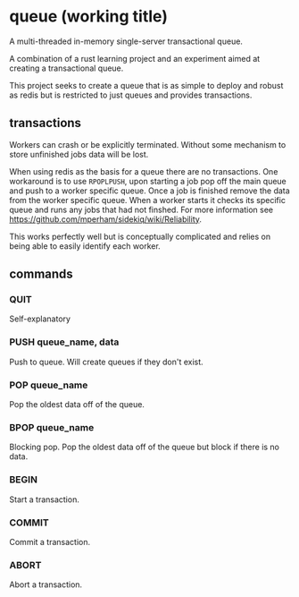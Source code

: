 # queue (working title)

A multi-threaded in-memory single-server transactional queue.

A combination of a rust learning project and an experiment aimed at creating a transactional queue.

This project seeks to create a queue that is as simple to deploy and robust as redis but is restricted to just queues and provides transactions.

## transactions

Workers can crash or be explicitly terminated. Without some mechanism to store unfinished jobs data will be lost.

When using redis as the basis for a queue there are no transactions. One workaround is to use `RPOPLPUSH`, upon starting a job pop off the main queue and push to a worker specific queue. Once a job is finished remove the data from the worker specific queue. When a worker starts it checks its specific queue and runs any jobs that had not finshed. For more information see https://github.com/mperham/sidekiq/wiki/Reliability.

This works perfectly well but is conceptually complicated and relies on being able to easily identify each worker.

## commands

### QUIT

Self-explanatory

### PUSH queue_name, data

Push to queue. Will create queues if they don't exist.

### POP queue_name

Pop the oldest data off of the queue.

### BPOP queue_name

Blocking pop. Pop the oldest data off of the queue but block if there is no data.

### BEGIN

Start a transaction.

### COMMIT

Commit a transaction.

### ABORT

Abort a transaction.
